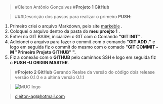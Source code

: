 >#Cleiton Antônio Gonçalves
>#**Projeto 1 GitHub**

>###Descrição dos passos para realizar o primeiro **PUSH**:
1. Primeiro criei o arquivo Markdown, pelo site [markeble](https://markeble.in)  .
2. Coloquei o arquivo dentro da pasta do **meu proejto 1** .
3. Entrei no GIT BASH, inicializei o GIT com o Comando **"GIT INIT"**.
4. Adicionei o arquivo para fazer o commit com o comando **"GIT ADD ."** e logo em seguida fiz o commit do mesmo com o comado **"GIT COMMIT -M "Primeiro Projeto GITHUB" ".**
5. Fiz a conexão com o **GITHUB** pelo caminhos SSH e logo em seguida fiz o **PUSH -U ORIGIN MASTER**.

>#**Projeto 2 GitHub**
Gerando Realse da versão do código dois release versão 0.1.0 e a ultimá versão 0.1.1


>![MUO logo](http://www.cgmirror.com/defaultimages/cg_fb_logo.png)


><cleiton-ag@hotmail.com>